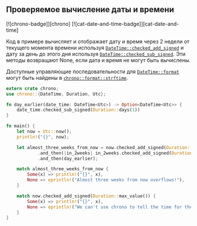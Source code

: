 ## Проверяемое вычисление даты и времени

[![chrono-badge]][chrono] [![cat-date-and-time-badge]][cat-date-and-time]

Код в примере вычисляет и отображает дату и время через 2 недели от текущего момента времени используя [`DateTime::checked_add_signed`](https://docs.rs/chrono/*/chrono/struct.Date.html#method.checked_add_signed) и дату за день до этого дня используя [`DateTime::checked_sub_signed`](https://docs.rs/chrono/*/chrono/struct.Date.html#method.checked_sub_signed). Эти методы возвращают None, если дата и время не могут быть вычислены.

Доступные управляющие последовательности для [`DateTime::format`](https://docs.rs/chrono/*/chrono/struct.DateTime.html#method.format) могут быть найдены в [`chrono::format::strftime`](https://docs.rs/chrono/*/chrono/format/strftime/index.html).

```rust
extern crate chrono;
use chrono::{DateTime, Duration, Utc};

fn day_earlier(date_time: DateTime<Utc>) -> Option<DateTime<Utc>> {
    date_time.checked_sub_signed(Duration::days(1))
}

fn main() {
    let now = Utc::now();
    println!("{}", now);

    let almost_three_weeks_from_now = now.checked_add_signed(Duration::weeks(2))
            .and_then(|in_2weeks| in_2weeks.checked_add_signed(Duration::weeks(1)))
            .and_then(day_earlier);

    match almost_three_weeks_from_now {
        Some(x) => println!("{}", x),
        None => eprintln!("Almost three weeks from now overflows!"),
    }

    match now.checked_add_signed(Duration::max_value()) {
        Some(x) => println!("{}", x),
        None => eprintln!("We can't use chrono to tell the time for the Solar System to complete more than one full orbit around the galactic center."),
    }
}
```


